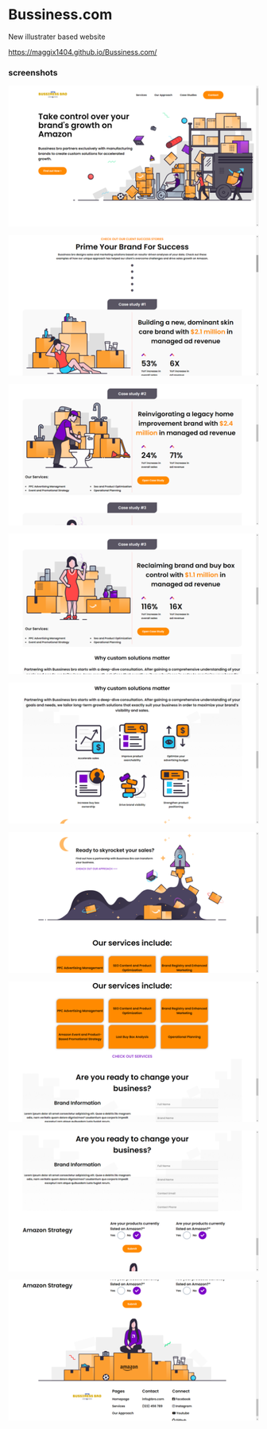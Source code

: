 # Bussiness.com
New illustrater based website

https://maggix1404.github.io/Bussiness.com/

### screenshots
![screenshot](img1.png)
<br>

![screenshot](img2.png)
<br>

![screenshot](img3.png)
<br>

![screenshot](img4.png)
<br>

![screenshot](img5.png)
<br>

![screenshot](img6.png)
<br>

![screenshot](img7.png)
<br>

![screenshot](img8.png)
<br>

![screenshot](img9.png)
<br>
